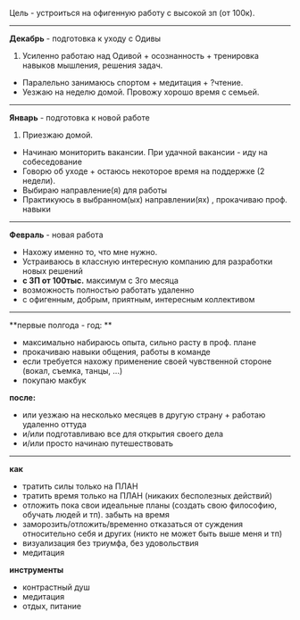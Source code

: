 Цель - устроиться на офигенную работу с высокой зп (от 100к).

---

**Декабрь** - подготовка к уходу с Одивы

1. Усиленно работаю над Одивой + осознанность + тренировка навыков мышления, решения задач.
- Паралельно занимаюсь спортом + медитация + ?чтение.
- Уезжаю на неделю домой. Провожу хорошо время с семьей.

---

**Январь** - подготовка к новой работе

1. Приезжаю домой. 
- Начинаю мониторить вакансии. При удачной вакансии - иду на собеседование
- Говорю об уходе + остаюсь некоторое время на поддержке (2 недели).
- Выбираю направление(я) для работы
- Практикуюсь в выбранном(ых) направлении(ях) , прокачиваю проф. навыки

---

**Февраль** - новая работа

- Нахожу именно то, что мне нужно. 
- Устраиваюсь в классную интересную компанию для разработки новых решений 
 - **с ЗП от 100тыс.** максимум с 3го месяца 
 - возможность полностью работать удаленно
 - с офигенным, добрым, приятным, интересным коллективом

---

**первые полгода - год: **
- максимально набираюсь опыта, сильно расту в проф. плане
- прокачиваю навыки общения, работы в команде
- если требуется нахожу применение своей чувственной стороне (вокал, съемка, танцы, ...)
- покупаю макбук

**после:**
- или уезжаю на несколько месяцев в другую страну + работаю удаленно оттуда
- и/или подготавливаю все для открытия своего дела
- и/или просто начинаю путешествовать

---

**как**
- тратить силы только на ПЛАН
- тратить время только на ПЛАН (никаких бесполезных действий)
- отложить пока свои идеальные планы (создать свою философию, обучать людей и тп). забыть на время
- заморозить/отложить/временно отказаться от суждения относительно себя и других (никто не может быть выше меня и тп)
- визуализация без триумфа, без удовольствия
- медитация


**инструменты**
- контрастный душ
- медитация
- отдых, питание

